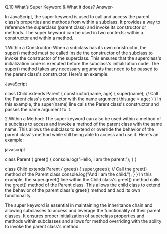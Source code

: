 Q.10 What’s Super Keyword & What it does?
Answer-

In JavaScript, the super keyword is used to call and access the parent class's properties and methods from within a subclass. It provides a way to reference the superclass (parent class) and invoke its constructor or methods. The super keyword can be used in two contexts: within a constructor and within a method.

1.Within a Constructor:
When a subclass has its own constructor, the super() method must be called inside the constructor of the subclass to invoke the constructor of the superclass. This ensures that the superclass's initialization code is executed before the subclass's initialization code. The super() method takes any necessary arguments that need to be passed to the parent class's constructor. Here's an example:

JavaScript

class Child extends Parent {
  constructor(name, age) {
    super(name); // Call the Parent class's constructor with the name argument
    this.age = age;
  }
}
In this example, the super(name) line calls the Parent class's constructor and passes the name argument to it.

2.Within a Method:
The super keyword can also be used within a method of a subclass to access and invoke a method of the parent class with the same name. This allows the subclass to extend or override the behavior of the parent class's method while still being able to access and use it. Here's an example:

javascript

class Parent {
  greet() {
    console.log("Hello, I am the parent.");
  }
}

class Child extends Parent {
  greet() {
    super.greet(); // Call the greet() method of the Parent class
    console.log("And I am the child.");
  }
}
In this example, the super.greet() line within the Child class's greet() method calls the greet() method of the Parent class. This allows the child class to extend the behavior of the parent class's greet() method and add its own functionality.

The super keyword is essential in maintaining the inheritance chain and allowing subclasses to access and leverage the functionality of their parent classes. It ensures proper initialization of superclass properties and methods within subclasses and allows for method overriding with the ability to invoke the parent class's method.